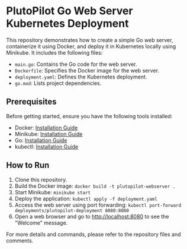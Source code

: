 # PlutoPilot Go Web Server Kubernetes Deployment

This repository demonstrates how to create a simple Go web server, containerize it using Docker, and deploy it in Kubernetes locally using Minikube. It includes the following files:

- `main.go`: Contains the Go code for the web server.
- `Dockerfile`: Specifies the Docker image for the web server.
- `deployment.yaml`: Defines the Kubernetes deployment.
- `go.mod`: Lists project dependencies.

## Prerequisites

Before getting started, ensure you have the following tools installed:

- Docker: [Installation Guide](link-to-docker-installation)
- Minikube: [Installation Guide](link-to-minikube-installation)
- Go: [Installation Guide](link-to-go-installation)
- kubectl: [Installation Guide](link-to-kubectl-installation)

## How to Run

1. Clone this repository.
2. Build the Docker image: `docker build -t plutopilot-webserver .`
3. Start Minikube: `minikube start`
4. Deploy the application: `kubectl apply -f deployment.yaml`
5. Access the web server using port forwarding: `kubectl port-forward deployments/plutopilot-deployment 8080:8080`
6. Open a web browser and go to [http://localhost:8080](http://localhost:8080) to see the "Welcome" message.

For more details and commands, please refer to the repository files and comments.
